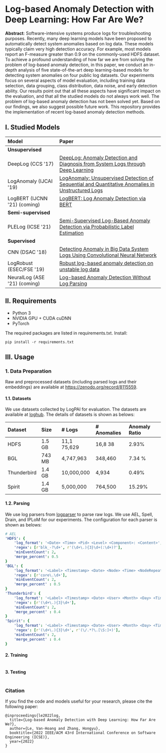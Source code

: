 # Log-based Anomaly Detection with Deep Learning: How Far Are We?

**Abstract**: Software-intensive systems produce logs for troubleshooting purposes. Recently, many deep learning models
have been proposed to automatically detect system anomalies based on log data. These models typically claim very high
detection accuracy. For example, most models report an F-measure greater than 0.9 on the commonly-used HDFS dataset. To
achieve a profound understanding of how far we are from solving the problem of log-based anomaly detection, in this
paper, we conduct an in-depth analysis of five state-of-the-art deep learning-based models for detecting system
anomalies on four public log datasets. Our experiments focus on several aspects of model evaluation, including training
data selection, data grouping, class distribution, data noise, and early detection ability. Our results point out that
all these aspects have significant impact on the evaluation, and that all the studied models do not always work well.
The problem of log-based anomaly detection has not been solved yet. Based on our findings, we also suggest possible
future work.
This repository provides the implementation of recent log-based anomaly detection methods.

## I. Studied Models

| Model                                      | Paper                                                                                                                                          |
|:-------------------------------------------|:-----------------------------------------------------------------------------------------------------------------------------------------------|
| **Unsupervised**                           |                                                                                                                                                |
| DeepLog (CCS '17)                          | [DeepLog: Anomaly Detection and Diagnosis from System Logs through Deep Learning](https://dl.acm.org/doi/abs/10.1145/3133956.3134015)          |
| LogAnomaly (IJCAI '19)                     | [LogAnomaly: Unsupervised Detection of Sequential and Quantitative Anomalies in Unstructured Logs](https://www.ijcai.org/proceedings/2019/658) |
| LogBERT (IJCNN '21) (coming)               | [LogBERT: Log Anomaly Detection via BERT](https://ieeexplore.ieee.org/abstract/document/9534113)                                               |
| **Semi-supervised**                        |                                                                                                                                                |
| PLELog (ICSE '21)                          | [Semi-Supervised Log-Based Anomaly Detection via Probabilistic Label Estimation](https://ieeexplore.ieee.org/document/9401970/)                |
| **Supervised**                             |                                                                                                                                                |
| CNN (DSAC '18)                             | [Detecting Anomaly in Big Data System Logs Using Convolutional Neural Network](https://ieeexplore.ieee.org/document/8511880)                   |
| LogRobust (ESEC/FSE '19)                   | [Robust log-based anomaly detection on unstable log data](https://dl.acm.org/doi/10.1145/3338906.3338931)                                      |
| NeuralLog (ASE '21) (coming)               | [Log-based Anomaly Detection Without Log Parsing](https://ieeexplore.ieee.org/document/9678773)                                                |

## II. Requirements

- Python 3
- NVIDIA GPU + CUDA cuDNN
- PyTorch

The required packages are listed in requirements.txt. Install:

```
pip install -r requirements.txt
```

## III. Usage

### 1. Data Preparation

Raw and preprocessed datasets (including parsed logs and their embeddings) are available
at https://zenodo.org/record/8115559.

#### 1.1. Datasets

We use datasets collected by LogPAI for evaluation. The datasets are available
at [loghub](https://github.com/logpai/loghub).
The details of datasets is shown as belows:

| **Dataset**  | **Size** | **# Logs**  | **# Anomalies** | **Anomaly Ratio** |
|:-------------|:---------|:------------|:----------------|:------------------|
| HDFS         | 1.5  GB  | 11,1 75,629 | 16,8 38         | 2.93%             |
| BGL          | 743 MB   | 4,747,963   | 348,460         | 7.34 %            |
| Thunderbird  | 1.4 GB   | 10,000,000  | 4,934           | 0.49%             |
| Spirit       | 1.4 GB   | 5,000,000   | 764,500         | 15.29%            |

#### 1.2. Parsing

We use log parsers from [logparser](https://github.com/logpai/logparser) to parse raw logs.
We use AEL, Spell, Drain, and IPLoM for our experiments. The configuration for each parser is shown as belows:

```yaml
# AEL
'HDFS': {
    'log_format': '<Date> <Time> <Pid> <Level> <Component>: <Content>',
    'regex': [r'blk_-?\d+', r'(\d+\.){3}\d+(:\d+)?'],
    'minEventCount': 2,
    'merge_percent': 0.5
}
'BGL': {
    'log_format': '<Label> <Timestamp> <Date> <Node> <Time> <NodeRepeat> <Type> <Component> <Level> <Content>',
    'regex': [r'core\.\d+'],
    'minEventCount': 2,
    'merge_percent' : 0.5
}
'Thunderbird': {
    'log_format': '<Label> <Timestamp> <Date> <User> <Month> <Day> <Time> <Location> <Component>(\[<PID>\])?: <Content>',
    'regex': [r'(\d+\.){3}\d+'],
    'minEventCount': 2,
    'merge_percent' : 0.4
}
'Spirit': {
    'log_format': '<Label> <Timestamp> <Date> <User> <Month> <Day> <Time> <Location> <Content>',
    'regex': [r'(\d+\.){3}\d+', r'(\/.*?\.[\S:]+)'],
    'minEventCount': 2,
    'merge_percent' : 0.4
}
```

#### 2. Training

```
```

#### 3. Testing

```
```

### Citation

If you find the code and models useful for your research, please cite the following paper:

```
@inproceedings{le2022log,
  title={Log-based Anomaly Detection with Deep Learning: How Far Are We?},
  author={Le, Van-Hoang and Zhang, Hongyu},
  booktitle={2022 IEEE/ACM 43rd International Conference on Software Engineering (ICSE)},
  year={2022}
}
```
